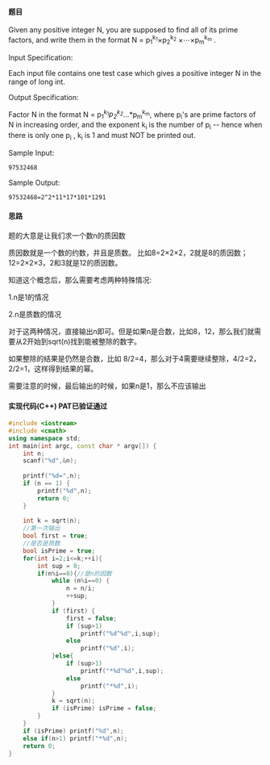 #### 题目

Given any positive integer N, you are supposed to find all of its prime factors, and write them in the format 
N = p<sub>​1</sub><sup>​k<sub>1</sub></sup>×p<sub>​2</sub><sup>​k<sub>2</sub></sup>
×⋯×p<sub>​m</sub><sup>​k<sub>m</sub></sup> .

Input Specification:

Each input file contains one test case which gives a positive integer N in the range of long int.

Output Specification:

Factor N in the format N = p<sub>​1</sub><sup>​k<sub>1</sub></sup>*p<sub>​2</sub><sup>​k<sub>2</sub></sup>*…*p<sub>​m</sub><sup>​k<sub>m</sub></sup>, 
where p<sub>i</sub>'s are prime factors of N in increasing order, and the exponent k<sub>i</sub>
​is the number of p<sub>i</sub> -- hence when there is only one p<sub>i</sub> , k<sub>i</sub>  is 1 and must NOT be printed out.

Sample Input:
```text
97532468
```
   
    
Sample Output:
```text
97532468=2^2*11*17*101*1291
```

#### 思路

题的大意是让我们求一个数n的质因数

质因数就是一个数的约数，并且是质数。
比如8=2×2×2，2就是8的质因数；
12=2×2×3，2和3就是12的质因数。

知道这个概念后，那么需要考虑两种特殊情况:

1.n是1的情况

2.n是质数的情况

对于这两种情况，直接输出n即可。但是如果n是合数，比如8，12，那么我们就需要从2开始到sqrt(n)找到能被整除的数字。

如果整除的结果是仍然是合数，比如 8/2=4，那么对于4需要继续整除，4/2=2，2/2=1，这样得到结果的幂。

需要注意的时候，最后输出的时候，如果n是1，那么不应该输出

#### 实现代码(C++) PAT已验证通过

```c++
#include <iostream>
#include <cmath>
using namespace std;
int main(int argc, const char * argv[]) {
    int n;
    scanf("%d",&n);
    
    printf("%d=",n);
    if (n == 1) {
        printf("%d",n);
        return 0;
    }
    
    int k = sqrt(n);
    //第一次输出
    bool first = true;
    //是否是质数
    bool isPrime = true;
    for(int i=2;i<=k;++i){
        int sup = 0;
        if(n%i==0){//是n的因数
            while (n%i==0) {
                n = n/i;
                ++sup;
            }
            if (first) {
                first = false;
                if (sup>1)
                    printf("%d^%d",i,sup);
                else
                    printf("%d",i);
            }else{
                if (sup>1)
                    printf("*%d^%d",i,sup);
                else
                    printf("*%d",i);
            }
            k = sqrt(n);
            if (isPrime) isPrime = false;
        }
    }
    if (isPrime) printf("%d",n);
    else if(n>1) printf("*%d",n);
    return 0;
}

```